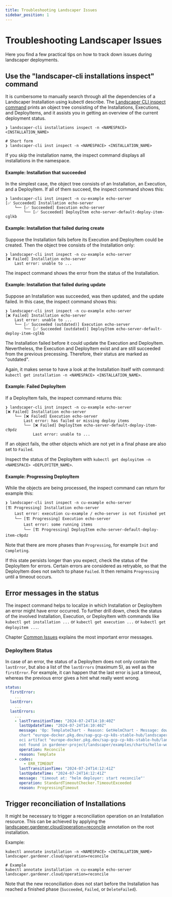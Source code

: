 ```yaml
---
title: Troubleshooting Landscaper Issues
sidebar_position: 1
---
```


# Troubleshooting Landscaper Issues

Here you find a few practical tips on how to track down issues during landscaper deployments.


## Use the "landscaper-cli installations inspect" command

It is cumbersome to manually search through all the dependencies of a Landscaper Installation using kubectl describe. 
The [Landscaper CLI inspect command][1] prints an object tree consisting of the Installations, Executions, and DeployItems,
and it assists you in getting an overview of the current deployment status.

```shell
❯ landscaper-cli installations inspect -n <NAMESPACE> <INSTALLATION_NAME>

# Short form
❯ landscaper-cli inst inspect -n <NAMESPACE> <INSTALLATION_NAME>
```

If you skip the installation name, the inspect command displays all installations in the namespace.

#### Example: Installation that succeeded

In the simplest case, the object tree consists of an Installation, an Execution, and a DeployItem.
If all of them succeed, the inspect command shows this:

```shell
❯ landscaper-cli inst inspect -n cu-example echo-server
[✅ Succeeded] Installation echo-server
    └── [✅ Succeeded] Execution echo-server
        └── [✅ Succeeded] DeployItem echo-server-default-deploy-item-cglkb
```

#### Example: Installation that failed during create

Suppose the Installation fails before its Execution and DeployItem could be created. Then the object tree 
consists of the Installation only:

```shell
❯ landscaper-cli inst inspect -n cu-example echo-server
[❌ Failed] Installation echo-server
    Last error: unable to ...
```

The inspect command shows the error from the status of the Installation.

#### Example: Installation that failed during update

Suppose an Installation was succeeded, was then updated, and the update failed. In this case, the inspect command
shows this:

```shell
❯ landscaper-cli inst inspect -n cu-example echo-server
[❌ Failed] Installation echo-server
    Last error: unable to ...
    └── [✅ Succeeded (outdated)] Execution echo-server
        └── [✅ Succeeded (outdated)] DeployItem echo-server-default-deploy-item-cglkb
```

The Installation failed before it could update the Execution and DeployItem. Nevertheless, the Execution and DeployItem
exist and are still succeeded from the previous precessing. Therefore, their status are marked as "outdated".

Again, it makes sense to have a look at the Installation itself with command: 
`kubectl get installation -n <NAMESPACE> <INSTALLATION_NAME>`.

#### Example: Failed DeployItem

If a DeployItem fails, the inspect command returns this:

```shell
❯ landscaper-cli inst inspect -n cu-example echo-server
[❌ Failed] Installation echo-server
    └── [❌ Failed] Execution echo-server
        Last error: has failed or missing deploy items
        └── [❌ Failed] DeployItem echo-server-default-deploy-item-c9pdz
            Last error: unable to ...
```

If an object fails, the other objects which are not yet in a final phase are also set to `Failed`.

Inspect the status of the DeployItem with 
`kubectl get deployitem -n <NAMESPACE> <DEPLOYITEM_NAME>`.

#### Example: Progressing DeployItem

While the objects are being processed, the inspect command can return for example this:

```shell
❯ landscaper-cli inst inspect -n cu-example echo-server
[🏗️ Progressing] Installation echo-server
    Last error: execution cu-example / echo-server is not finished yet
    └── [🏗️ Progressing] Execution echo-server
        Last error: some running items
        └── [🏗️ Progressing] DeployItem echo-server-default-deploy-item-c9pdz
```

Note that there are more phases than `Progressing`, for example `Init` and `Completing`.

If this state persists longer than you expect, check the status of the DeployItem for errors. 
Certain errors are considered as retryable, so that the DeployItem does not switch to phase `Failed`. It then remains
`Progressing` until a timeout occurs.


## Error messages in the status

The inspect command helps to localize in which Installation or DeployItem an error might have error occurred. 
To further drill down, check the status of the involved Installation, Execution, or DeployItem
with commands like `kubectl get installation ...` or `kubectl get execution ...` or `kubectl get deployitem ...`.

Chapter [Common Issues](common-issues.md) explains the most important error messages.

### DeployItem Status

In case of an error, the status of a DeployItem does not only contain the `lastError`, but also a list of the
`lastErrors` (maximum 5), as well as the `firstError`. For example, it can happen that the last error is just a timeout, 
whereas the previous error gives a hint what really went wrong.

```yaml
status:
  firstError:
    ...
  lastError:
    ...
  lastErrors:
    ...
    - lastTransitionTime: "2024-07-24T14:10:40Z"
      lastUpdateTime: "2024-07-24T14:10:40Z"
      message: 'Op: TemplateChart - Reason: GetHelmChart - Message: downloading helm
      chart "europe-docker.pkg.dev/sap-gcp-cp-k8s-stable-hub/landscaper-examples/examples/charts/hello-world:0.0.5":
      oci artifact "europe-docker.pkg.dev/sap-gcp-cp-k8s-stable-hub/landscaper-examples/examples/charts/hello-world:0.0.5"
      not found in gardener-project/landscaper/examples/charts/hello-world'
      operation: Reconcile
      reason: Template
    - codes:
        - ERR_TIMEOUT
      lastTransitionTime: "2024-07-24T14:12:41Z"
      lastUpdateTime: "2024-07-24T14:12:41Z"
      message: 'timeout at: "helm deployer: start reconcile"'
      operation: StandardTimeoutChecker.TimeoutExceeded
      reason: ProgressingTimeout
```


## Trigger reconciliation of Installations

It might be necessary to trigger a reconciliation operation on an Installation resource. This can be achieved by 
applying the [landscaper.gardener.cloud/operation=reconcile][2] annotation on the root installation.

Example:

```shell
kubectl annotate installation -n <NAMESPACE> <INSTALLATION_NAME> landscaper.gardener.cloud/operation=reconcile

# Example
kubectl annotate installation -n cu-example echo-server landscaper.gardener.cloud/operation=reconcile
```

Note that the new reconciliation does not start before the Installation has reached a finished phase 
(`Succeeded`, `Failed`, or `DeleteFailed`).


<!-- References -->

[1]: https://github.com/gardener/landscapercli/blob/master/docs/reference/landscaper-cli_installations_inspect.md

[2]: https://github.com/gardener/landscaper/blob/master/docs/usage/Annotations.md#reconcile-annotation